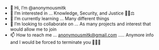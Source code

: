 - 👋 Hi, I’m @anonymousmitk
- 👀 I’m interested in ... Knowledge, Security, and Justice 🧠🔐⚖️
- 🌱 I’m currently learning ... Many different things
- 💞️ I’m looking to collaborate on ... As many projects and interest that would allow me to join
- 📫 How to reach me ... anonymousmitk@gmail.com ..... Anymore info and I would be forced to terminate you 🤖🤖🤖

<!---
anonymousmitk/anonymousmitk is a ✨ special ✨ repository because its `README.md` (this file) appears on your GitHub profile.
You can click the Preview link to take a look at your changes.
--->
